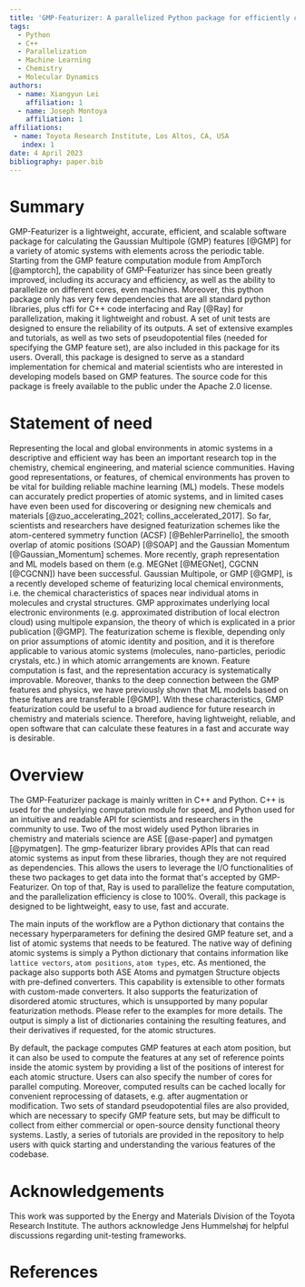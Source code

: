 ```yaml
---
title: 'GMP-Featurizer: A parallelized Python package for efficiently computing the Gaussian Multipole features of atomic systems'
tags:
  - Python
  - C++
  - Parallelization
  - Machine Learning
  - Chemistry
  - Molecular Dynamics
authors:
  - name: Xiangyun Lei
    affiliation: 1
  - name: Joseph Montoya
    affiliation: 1
affiliations:
 - name: Toyota Research Institute, Los Altos, CA, USA
   index: 1
date: 4 April 2023
bibliography: paper.bib
---
```


# Summary

GMP-Featurizer is a lightweight, accurate, efficient, and scalable software package for calculating the Gaussian Multipole (GMP) features [@GMP] for a variety of atomic systems with elements across the periodic table. Starting from the GMP feature computation module from AmpTorch [@amptorch], the capability of GMP-Featurizer has since been greatly improved, including its accuracy and efficiency, as well as the ability to parallelize on different cores, even machines. Moreover, this python package only has very few dependencies that are all standard python libraries, plus cffi for C++ code interfacing and Ray [@Ray] for parallelization,  making it lightweight and robust. A set of unit tests are designed to ensure the reliability of its outputs. A set of extensive examples and tutorials, as well as two sets of pseudopotential files (needed for specifying the GMP feature set), are also included in this package for its users. Overall, this package is designed to serve as a standard implementation for chemical and material scientists who are interested in developing models based on GMP features. The source code for this package is freely available to the public under the Apache 2.0 license.

# Statement of need

Representing the local and global environments in atomic systems in a descriptive and efficient way has been an important research top in the chemistry, chemical engineering, and material science communities. Having good representations, or features, of chemical environments has proven to be vital for building reliable machine learning (ML) models. These models can accurately predict properties of atomic systems, and in limited cases have even been used for discovering or designing new chemicals and materials [@zuo_accelerating_2021; collins_accelerated_2017]. So far, scientists and researchers have designed featurization schemes like the atom-centered symmetry function (ACSF) [@BehlerParrinello], the smooth overlap of atomic positions (SOAP) [@SOAP] and the Gaussian Momentum [@Gaussian_Momentum] schemes. More recently, graph representation and ML models based on them (e.g. MEGNet [@MEGNet], CGCNN [@CGCNN]) have been successful. Gaussian Multipole, or GMP [@GMP], is a recently developed scheme of featurizing local chemical environments, i.e. the chemical characteristics of spaces near individual atoms in molecules and crystal structures. GMP approximates underlying local electronic environments (e.g. approximated distribution of local electron cloud) using multipole expansion, the theory of which is explicated in a prior publication [@GMP]. The featurization scheme is flexible, depending only on prior assumptions of atomic identity and position, and it is therefore applicable to various atomic systems (molecules, nano-particles, periodic crystals, etc.) in which atomic arrangements are known. Feature computation is fast, and the representation accuracy is systematically improvable. Moreover, thanks to the deep connection between the GMP features and physics, we have previously shown that ML models based on these features are transferable [@GMP]. With these characteristics, GMP featurization could be useful to a broad audience for future research in chemistry and materials science. Therefore, having lightweight, reliable, and open software that can calculate these features in a fast and accurate way is desirable.

# Overview

The GMP-Featurizer package is mainly written in C++ and Python. C++ is used for the underlying computation module for speed, and Python used for an intuitive and readable API for scientists and researchers in the community to use. Two of the most widely used Python libraries in chemistry and materials science are ASE [@ase-paper] and pymatgen [@pymatgen]. The gmp-featurizer library provides APIs that can read atomic systems as input from these libraries, though they are not required as dependencies. This allows the users to leverage the I/O functionalities of these two packages to get data into the format that's accepted by GMP-Featurizer. On top of that, Ray is used to parallelize the feature computation, and the parallelization efficiency is close to 100\%.  Overall, this package is designed to be lightweight, easy to use, fast and accurate.

The main inputs of the workflow are a Python dictionary that contains the necessary hyperparameters for defining the desired GMP feature set, and a list of atomic systems that needs to be featured. The native way of defining atomic systems is simply a Python dictionary that contains information like `lattice vectors`, `atom positions`, `atom types`, etc. As mentioned, the package also supports both ASE Atoms and pymatgen Structure objects with pre-defined converters. This capability is extensible to other formats with custom-made converters. It also supports the featurization of disordered atomic structures, which is unsupported by many popular featurization methods. Please refer to the examples for more details. The output is simply a list of dictionaries containing the resulting features, and their derivatives if requested, for the atomic structures.

By default, the package computes GMP features at each atom position, but it can also be used to compute the features at any set of reference points inside the atomic system by providing a list of the positions of interest for each atomic structure. Users can also specify the number of cores for parallel computing. Moreover, computed results can be cached locally for convenient reprocessing of datasets, e.g. after augmentation or modification. Two sets of standard pseudopotential files are also provided, which are necessary to specify GMP feature sets, but may be difficult to collect from either commercial or open-source density functional theory systems. Lastly, a series of tutorials are provided in the repository to help users with quick starting and understanding the various features of the codebase.


# Acknowledgements

This work was supported by the Energy and Materials Division of the Toyota Research Institute. The authors acknowledge Jens Hummelshøj for helpful discussions regarding unit-testing frameworks.

# References